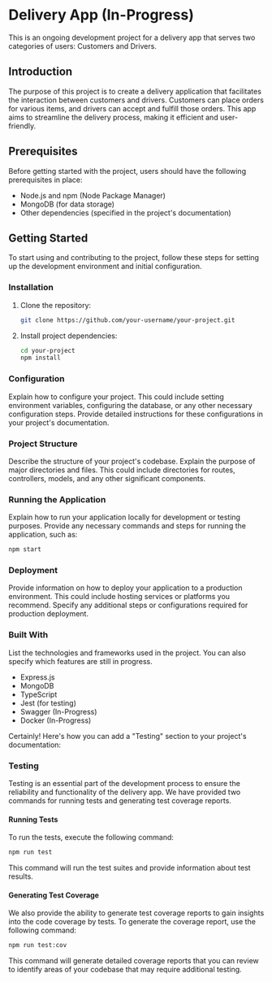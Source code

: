# Delivery App (In-Progress)

This is an ongoing development project for a delivery app that serves two categories of users: Customers and Drivers.

## Introduction

The purpose of this project is to create a delivery application that facilitates the interaction between customers and drivers. Customers can place orders for various items, and drivers can accept and fulfill those orders. This app aims to streamline the delivery process, making it efficient and user-friendly.

## Prerequisites

Before getting started with the project, users should have the following prerequisites in place:

- Node.js and npm (Node Package Manager)
- MongoDB (for data storage)
- Other dependencies (specified in the project's documentation)

## Getting Started

To start using and contributing to the project, follow these steps for setting up the development environment and initial configuration.

### Installation

1. Clone the repository:

   ```bash
   git clone https://github.com/your-username/your-project.git
   ```

2. Install project dependencies:

   ```bash
   cd your-project
   npm install
   ```

### Configuration

Explain how to configure your project. This could include setting environment variables, configuring the database, or any other necessary configuration steps. Provide detailed instructions for these configurations in your project's documentation.

### Project Structure

Describe the structure of your project's codebase. Explain the purpose of major directories and files. This could include directories for routes, controllers, models, and any other significant components.

### Running the Application

Explain how to run your application locally for development or testing purposes. Provide any necessary commands and steps for running the application, such as:

```bash
npm start
```

### Deployment

Provide information on how to deploy your application to a production environment. This could include hosting services or platforms you recommend. Specify any additional steps or configurations required for production deployment.

### Built With

List the technologies and frameworks used in the project. You can also specify which features are still in progress.

- Express.js
- MongoDB
- TypeScript
- Jest (for testing)
- Swagger (In-Progress)
- Docker (In-Progress)

Certainly! Here's how you can add a "Testing" section to your project's documentation:

### Testing

Testing is an essential part of the development process to ensure the reliability and functionality of the delivery app. We have provided two commands for running tests and generating test coverage reports.

#### Running Tests

To run the tests, execute the following command:

```bash
npm run test
```

This command will run the test suites and provide information about test results.

#### Generating Test Coverage

We also provide the ability to generate test coverage reports to gain insights into the code coverage by tests. To generate the coverage report, use the following command:

```bash
npm run test:cov
```

This command will generate detailed coverage reports that you can review to identify areas of your codebase that may require additional testing.

